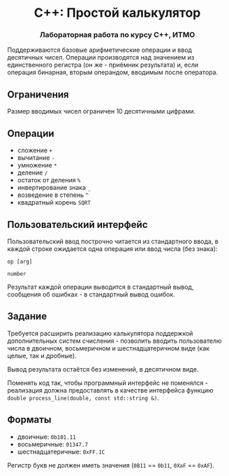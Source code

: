 <h1 align="center">C++: Простой калькулятор</h1>
<h3 align="center">Лабораторная работа по курсу C++, ИТМО</h3>

<!-- # Простой калькулятор -->
Поддерживаются базовые арифметические операции и ввод десятичных чисел.
Операции производятся над значением из единственного регистра (он же - приёмник результата) и, если операция бинарная, вторым
операндом, вводимым после оператора.

## Ограничения
Размер вводимых чисел ограничен 10 десятичными цифрами.

## Операции
* сложение `+`
* вычитание `-`
* умножение `*`
* деление `/`
* остаток от деления `%`
* инвертирование знака `_`
* возведение в степень `^`
* квадратный корень `SQRT`

## Пользовательский интерфейс
Пользовательский ввод построчно читается из стандартного ввода, в каждой строке ожидается одна операция или ввод числа (без знака):
```
op [arg]

number
```
Результат каждой операции выводится в стандартный вывод, сообщения об ошибках - в стандартный вывод ошибок.

## Задание
Требуется расширить реализацию калькулятора поддержкой дополнительных систем счисления - позволить вводить пользователю числа в двоичном, восьмеричном и шестнадцатеричном виде (как целые, так и дробные).

Вывод результата остаётся без изменений, в десятичном виде.

Поменять код так, чтобы программный интерфейс не поменялся - реализация должна предоставлять в качестве интерфейса функцию `double process_line(double, const std::string &)`.

## Форматы
* двоичные: `0b101.11`
* восьмеричные: `01347.7`
* шестнадцатеричные: `0xFF.1C`

Регистр букв не должен иметь значения (`0B11` == `0b11`, `0XaF` == `0xAF`).
